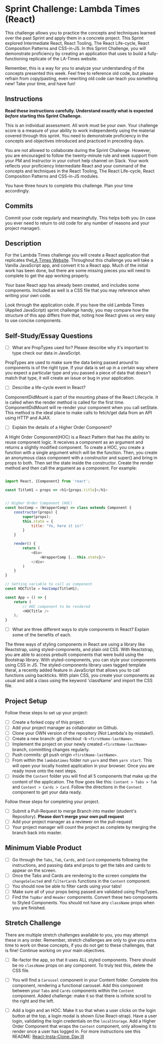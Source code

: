 # Sprint Challenge: Lambda Times (React)

This challenge allows you to practice the concepts and techniques learned over the past Sprint and apply them in a concrete project. This Sprint explored Intermediate React, React Tooling, The React Life-cycle, React Composition Patterns and CSS-in-JS. In this Sprint Challenge, you will demonstrate proficiency by creating an application that uses to build a fully-functioning replicate of the LA-Times website.

Remember, this is a way for you to analyze your understanding of the concepts presented this week. Feel free to reference old code, but please refrain from copy/pasting, even rewriting old code can teach you something new! Take your time, and have fun!

## Instructions

**Read these instructions carefully. Understand exactly what is expected _before_ starting this Sprint Challenge.**

This is an individual assessment. All work must be your own. Your challenge score is a measure of your ability to work independently using the material covered through this sprint. You need to demonstrate proficiency in the concepts and objectives introduced and practiced in preceding days.

You are not allowed to collaborate during the Sprint Challenge. However, you are encouraged to follow the twenty-minute rule and seek support from your PM and Instructor in your cohort help channel on Slack. Your work reflects your proficiency Intermediate React and your command of the concepts and techniques in the React Tooling, The React Life-cycle, React Composition Patterns and CSS-in-JS modules.

You have three hours to complete this challenge. Plan your time accordingly.

## Commits

Commit your code regularly and meaningfully. This helps both you (in case you ever need to return to old code for any number of reasons and your project manager).

## Description

For the Lambda Times challenge you will create a React application that replicates the[LA Times Website](http://www.latimes.com). Throughout this challenge you will take a Vanilla JavaScript app, and convert it to a React app. Much of the initial work has been done, but there are some missing pieces you will need to complete to get the app working properly.

Your base React app has already been created, and includes some components. Included as well is a CSS file that you may reference when writing your own code.

Look through the application code. If you have the old Lambda Times (Applied JavaScript) sprint challenge handy, you may compare how the structure of this app differs from that, noting how React gives us very easy to use concise components.

## Self-Study/Essay Questions

- [ ] What are PropTypes used for? Please describe why it's important to type check our data in JavaScript.

PropTypes are used to make sure the data being passed around to components is of the right type. If your data is set up in a certain way where you expect a particular type and you passed a piece of data that doesn't match that type, it will create an issue or bug in your application.

- [ ] Describe a life-cycle event in React?

ComponentDidMount is part of the mounting phase of the React Lifecycle.  It is called when the render method is called for the first time.  ComponentDidMount will re-render your component when you call setState. This method is the ideal place to make calls to fetch/get data from an API using HTTP and AJAX.

- [ ] Explain the details of a Higher Order Component?

A Hight Order Component(HOC) is a React Pattern that has the ability to reuse component logic. It receives a component as an argument and returns a slightly modified component.  To create a HOC, you create a function with a single argument which will be the function. Then, you create an anonymous class component with a constructor and super() and bring in props to both.  Then set the state inside the constructor. Create the render method and then call the argument as a component. For example:

```javascript 

import React, {Component} from 'react';

const TitleH1 = props => <h1>{props.title}</h1>


// Higher Order Component (HOC)
const hocComp = (WrapperComp) => class extends Component {
    constructor(props) {
        super(props);
        this.state = {
            title: "Yo, here it is!"
        }
    }

    render() {
        return (
            <div>
                <WrapperComp {...this.state}/>
            </div>
        )
    }
}

// Setting variable to call as component
const HOCTitle = hocComp(TitleH1);

const App = () => {
    return (
        // HOC component to be rendered
        <HOCTitle />
    );
}

```

- [ ] What are three different ways to style components in React? Explain some of the benefits of each.

The three ways of styling components in React are using a library like Reactstrap, using styled-components, and plain old CSS.  With Reactstrap, you are able to access prebuilt components that were build using the Bootstrap library. With styled-components, you can style your components using CSS in JS. The styled-components library uses tagged template literal, a recently added feature in JavaScript that allows you to call functions using backticks. With plain CSS, you create your components as usual and add a class using the keyword 'className' and import the CSS file.

## Project Setup

Follow these steps to set up your project:

- [ ] Create a forked copy of this project.
- [ ] Add your project manager as collaborator on Github.
- [ ] Clone your OWN version of the repository (Not Lambda's by mistake!).
- [ ] Create a new branch: git checkout -b `<firstName-lastName>`.
- [ ] Implement the project on your newly created `<firstName-lastName>` branch, committing changes regularly.
- [ ] Push commits: git push origin `<firstName-lastName>`.
- [ ] From within the `lambdatimes` folder run `yarn` and then `yarn start`. This will open your locally hosted application in your browser. Once you are ready move onto the next steps.
- [ ] Inside the `Content` folder you will find all 5 components that make up the content of the application. The flow goes like this: `Content > Tabs > Tab` and `Content > Cards > Card`. Follow the directions in the `Content` component to get your data ready.

Follow these steps for completing your project.

- [ ] Submit a Pull-Request to merge <firstName-lastName> Branch into master (student's Repository). **Please don't merge your own pull request**
- [ ] Add your project manager as a reviewer on the pull-request
- [ ] Your project manager will count the project as complete by merging the branch back into master.

## Minimum Viable Product

- [ ] Go through the `Tabs`, `Tab`, `Cards`, and `Card` components following the instructions, and passing data and props to get the tabs and cards to appear on the screen.
- [ ] Once the Tabs and Cards are rendering to the screen complete the `changeSelected` and `filterCards` functions in the `Content` component.
- [ ] You should now be able to filter cards using your tabs!
- [ ] Make sure all of your props being passed are validated using PropTypes.
- [ ] Find the `TopBar` and `Header` components. Convert these two components to Styled Components. You should not have any `className` props when you are finished.

## Stretch Challenge

There are multiple stretch challenges available to you, you may attempt these in any order. Remember, stretch challenges are only to give you extra time to work on these concepts, if you do not get to these challenges, that is fine! Continue working on your main objectives.

- [ ] Re-factor the app, so that it uses ALL styled components. There should be no `className` props on any component. To truly test this, delete the CSS file.

- [ ] You will find a `Carousel` component in your Content folder. Complete this component, rendering a functional carousel. Add this component between your `Tabs` and `Cards` components within the `Content` component. Added challenge: make it so that there is infinite scroll to the right and the left.

- [ ] Add a login and an HOC. Make it so that when a user clicks on the login button at the top, a login modal is shown (Use React-strap). Have a user login, validating the login credentials on the `localStorage`. Add a Higher Order Component that wraps the `Content` component, only allowing it to render once a user has logged in. For more instructions see this README: [React-Insta-Clone: Day III](https://github.com/LambdaSchool/React-Insta-Clone/blob/master/DAY_THREE_README.md#tasks-day-iii)
